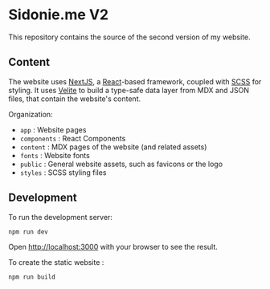 # Sidonie.me V2

This repository contains the source of the second version of my website.

## Content

The website uses [NextJS](https://nextjs.org/), a [React](https://react.dev/)-based framework, coupled with [SCSS](https://sass-lang.com/documentation/syntax/#scss) for styling. It uses [Velite](https://velite.js.org/) to build a type-safe data layer from MDX and JSON files, that contain the website's content.

Organization:

- `app` : Website pages
- `components` : React Components
- `content` : MDX pages of the website (and related assets)
- `fonts` : Website fonts
- `public` : General website assets, such as favicons or the logo
- `styles` : SCSS styling files

## Development

To run the development server:

```bash
npm run dev
```

Open [http://localhost:3000](http://localhost:3000) with your browser to see the result.

To create the static website :

```bash
npm run build 
```
